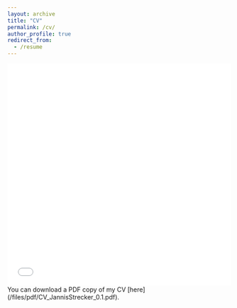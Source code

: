 ```yaml
---
layout: archive
title: "CV"
permalink: /cv/
author_profile: true
redirect_from:
  - /resume
---
```


<iframe src="/files/pdf/CV_JannisStrecker_0.1.pdf" width="100%" height="500" frameborder="no" border="0" marginwidth="0" marginheight="0"></iframe>
You can download a PDF copy of my CV [here](/files/pdf/CV_JannisStrecker_0.1.pdf).
